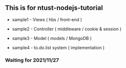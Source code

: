 ## This is for ntust-nodejs-tutorial 

- sample1 - Views ( hbs / front-end )

- sample2 - Controller ( middleware / cookie & session )

- sample3 - Model ( models / MongoDB )

- sample4 - to.do.list system ( implementation )


### Waiting for 2021/11/27 